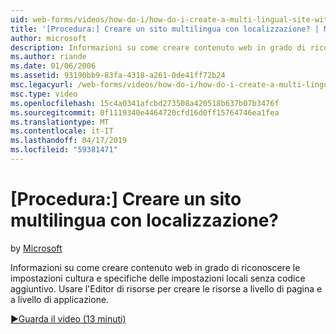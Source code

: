 ```yaml
---
uid: web-forms/videos/how-do-i/how-do-i-create-a-multi-lingual-site-with-localization
title: '[Procedura:] Creare un sito multilingua con localizzazione? | Microsoft Docs'
author: microsoft
description: Informazioni su come creare contenuto web in grado di riconoscere le impostazioni cultura e specifiche delle impostazioni locali senza codice aggiuntivo. Usare l'Editor di risorse per creare a livello di pagina e a livello di applicazione...
ms.author: riande
ms.date: 01/06/2006
ms.assetid: 93190bb9-83fa-4318-a261-0de41ff72b24
msc.legacyurl: /web-forms/videos/how-do-i/how-do-i-create-a-multi-lingual-site-with-localization
msc.type: video
ms.openlocfilehash: 15c4a0341afcbd273508a420518b637b07b3476f
ms.sourcegitcommit: 0f1119340e4464720cfd16d0ff15764746ea1fea
ms.translationtype: MT
ms.contentlocale: it-IT
ms.lasthandoff: 04/17/2019
ms.locfileid: "59381471"
---
```

# <a name="how-do-i-create-a-multi-lingual-site-with-localization"></a>[Procedura:] Creare un sito multilingua con localizzazione?

by [Microsoft](https://github.com/microsoft)

Informazioni su come creare contenuto web in grado di riconoscere le impostazioni cultura e specifiche delle impostazioni locali senza codice aggiuntivo. Usare l'Editor di risorse per creare le risorse a livello di pagina e a livello di applicazione.

[&#9654;Guarda il video (13 minuti)](https://channel9.msdn.com/Blogs/ASP-NET-Site-Videos/how-do-i-create-a-multi-lingual-site-with-localization)
